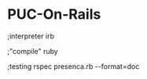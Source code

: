 # PUC-On-Rails

;interpreter
irb 

;"compile"
ruby <file>

;testing
rspec presenca.rb --format=doc



